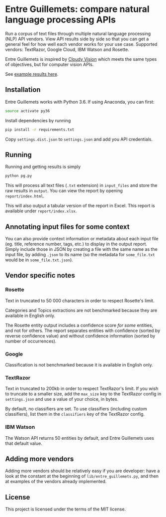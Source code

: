 # Entre Guillemets: compare natural language processing APIs

Run a corpus of text files through multiple natural language processing (NLP) API vendors. View API results side by side so that you can get a general feel for how well each vendor works for your use case. Supported vendors: TextRazor, Google Cloud, IBM Watson and Rosette.

Entre Guillemets is inspired by [Cloudy Vision](https://github.com/goberoi/cloudy_vision) which meets the same types of objectives, but for computer vision APIs.

See [example results here](https://projet-tamis.github.io/entre-guillemets/report/).

## Installation

Entre Guillemets works with Python 3.6. If using Anaconda, you can first:

```bash
source activate py36
```

Install dependencies by running

```bash
pip install -r requirements.txt
```

Copy `settings.dist.json` to `settings.json` and add you API credentials.


## Running

Running and getting results is simply

```bash
python pg.py
```

This will process all text files (`.txt` extension) in `input_files` and store the raw results in `output`. You can view the report by opening `report/index.html`.

This will also output a tabular version of the report in Excel. This report is available under `report/index.xlsx`.

## Annotating input files for some context

You can also provide context information or metadata about each input file (eg. title, reference number, tags, etc.) to display in the output report. Simply include those in JSON by creating a file with the same name as the input file, by adding `.json` to its name (so the metadata for `some_file.txt` would be in `some_file.txt.json`).

## Vendor specific notes

### Rosette

Text in truncated to 50 000 characters in order to respect Rosette's limit.

Categories and Topics extractions are not benchmarked because they are available in English only.

The Rosette entity output includes a confidence score _for some_ entities, and not for others. The report separates entities with confidence (sorted by reverse confidence value) and without confidence information (sorted by number of occurrences).

### Google

Classification is not benchmarked because it is available in English only.

### TextRazor

Text in truncated to 200kb in order to respect TextRazor's limit. If you wish to truncate to a smaller size, add the `max_size` key to the TextRazor config in `settings.json` and use a value of your choice, in bytes.

By default, no classifiers are set. To use classifiers (including custom classifiers), list them in the `classifiers` key of the TextRazor config. 

### IBM Watson

The Watson API returns 50 entities by default, and Entre Guillemets uses that default value.

## Adding more vendors

Adding more vendors should be relatively easy if you are developer: have a look at the constant at the beginning of `lib/entre_guillemets.py`, and then at examples of the vendors already implemented.

## License

This project is licensed under the terms of the MIT license.
